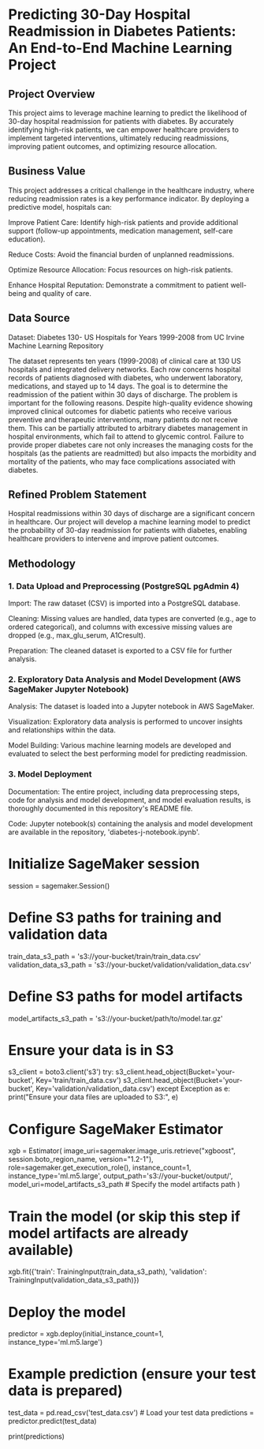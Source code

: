 # Predicting 30-Day Hospital Readmission in Diabetes Patients: An End-to-End Machine Learning Project

## Project Overview

This project aims to leverage machine learning to predict the likelihood of 30-day hospital readmission for patients with diabetes. By accurately identifying high-risk patients, we can empower healthcare providers to implement targeted interventions, ultimately reducing readmissions, improving patient outcomes, and optimizing resource allocation.

## Business Value

This project addresses a critical challenge in the healthcare industry, where reducing readmission rates is a key performance indicator. By deploying a predictive model, hospitals can:

Improve Patient Care: Identify high-risk patients and provide additional support (follow-up appointments, medication management, self-care education).

Reduce Costs: Avoid the financial burden of unplanned readmissions.

Optimize Resource Allocation: Focus resources on high-risk patients.

Enhance Hospital Reputation: Demonstrate a commitment to patient well-being and quality of care.

## Data Source

Dataset: Diabetes 130- US Hospitals for Years 1999-2008 from UC Irvine Machine Learning Repository

The dataset represents ten years (1999-2008) of clinical care at 130 US hospitals and integrated delivery networks. Each row concerns hospital records of patients diagnosed with diabetes, who underwent laboratory, medications, and stayed up to 14 days. The goal is to determine the readmission of the patient within 30 days of discharge. The problem is important for the following reasons. Despite high-quality evidence showing improved clinical outcomes for diabetic patients who receive various preventive and therapeutic interventions, many patients do not receive them. This can be partially attributed to arbitrary diabetes management in hospital environments, which fail to attend to glycemic control. Failure to provide proper diabetes care not only increases the managing costs for the hospitals (as the patients are readmitted) but also impacts the morbidity and mortality of the patients, who may face complications associated with diabetes.

## Refined Problem Statement

Hospital readmissions within 30 days of discharge are a significant concern in healthcare. Our project will develop a machine learning model to predict the probability of 30-day readmission for patients with diabetes, enabling healthcare providers to intervene and improve patient outcomes.

## Methodology

### 1. Data Upload and Preprocessing (PostgreSQL pgAdmin 4)

Import: The raw dataset (CSV) is imported into a PostgreSQL database.

Cleaning: Missing values are handled, data types are converted (e.g., age to ordered categorical), and columns with excessive missing values are dropped (e.g., max_glu_serum, A1Cresult).

Preparation: The cleaned dataset is exported to a CSV file for further analysis.

### 2. Exploratory Data Analysis and Model Development (AWS SageMaker Jupyter Notebook)

Analysis: The dataset is loaded into a Jupyter notebook in AWS SageMaker.

Visualization: Exploratory data analysis is performed to uncover insights and relationships within the data.

Model Building: Various machine learning models are developed and evaluated to select the best performing model for predicting readmission.

### 3. Model Deployment 

Documentation: The entire project, including data preprocessing steps, code for analysis and model development, and model evaluation results, is thoroughly documented in this repository's README file.

Code: Jupyter notebook(s) containing the analysis and model development are available in the repository, 'diabetes-j-notebook.ipynb'.












# Initialize SageMaker session
session = sagemaker.Session()

# Define S3 paths for training and validation data
train_data_s3_path = 's3://your-bucket/train/train_data.csv'
validation_data_s3_path = 's3://your-bucket/validation/validation_data.csv'

# Define S3 paths for model artifacts
model_artifacts_s3_path = 's3://your-bucket/path/to/model.tar.gz'

# Ensure your data is in S3
s3_client = boto3.client('s3')
try:
    s3_client.head_object(Bucket='your-bucket', Key='train/train_data.csv')
    s3_client.head_object(Bucket='your-bucket', Key='validation/validation_data.csv')
except Exception as e:
    print("Ensure your data files are uploaded to S3:", e)

# Configure SageMaker Estimator
xgb = Estimator(
    image_uri=sagemaker.image_uris.retrieve("xgboost", session.boto_region_name, version="1.2-1"),
    role=sagemaker.get_execution_role(),
    instance_count=1,
    instance_type='ml.m5.large',
    output_path='s3://your-bucket/output/',
    model_uri=model_artifacts_s3_path  # Specify the model artifacts path
)

# Train the model (or skip this step if model artifacts are already available)
xgb.fit({'train': TrainingInput(train_data_s3_path), 'validation': TrainingInput(validation_data_s3_path)})

# Deploy the model
predictor = xgb.deploy(initial_instance_count=1, instance_type='ml.m5.large')

# Example prediction (ensure your test data is prepared)
test_data = pd.read_csv('test_data.csv')  # Load your test data
predictions = predictor.predict(test_data)

print(predictions)
